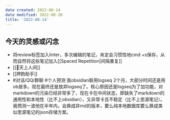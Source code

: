 ```yaml
---
date created: 2022-08-14
date modified: 2022-08-20
title: '2022-08-14'
---
```


## 今天的灵感或闪念

- 将review标签加入linter，多次编辑的笔记，肯定会习惯性地cmd +s保存，从而自然将这些笔记加入[[Spaced Repetition|间隔重复]]
- [[🐤天上人间]]
- [[押韵助手]]
- #对话/QQ/群聊  #个人预测 我obsidian联用logseq 2个月，大部分时间还是用ob居多。现在最终还是放弃logseq了。核心原因还是logseq为了加功能，对markdown的污染已经非常多了，现在卡在中间状态，即缺失了markdown的通用性和本地性（比不上obsidian），又非常卡且不稳定（比不上思源笔记）。我预测一波他在半年内，会换成非md的版本，要么纯本地数据库要么换成类似思源笔记的json存储方案。
